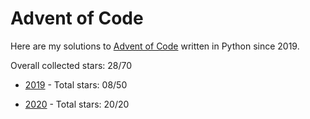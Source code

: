 # Advent of Code
Here are my solutions to [Advent of Code](https://adventofcode.com/) written in Python since 2019.

Overall collected stars: 28/70

- [2019](./2019/README.md) - Total stars: 08/50

- [2020](./2020/README.md) - Total stars: 20/20
